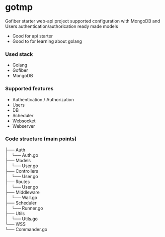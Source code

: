 # gotmp
Gofiber starter web-api project supported configuration with MongoDB and Users authentication/authorication ready made models
- Good for api starter
- Good to for learning about golang

### Used stack
- Golang
- Gofiber
- MongoDB

### Supported features
- Authentication / Authorization
- Users
- DB
- Scheduler
- Websocket
- Webserver


### Code structure (main points)

├── Auth  
│   └── Auth.go  
├── Models  
│   └── User.go  
├── Controllers  
│   └── User.go  
├── Routes  
│   └── User.go  
├── Middleware  
│   └── Wall.go  
├── Scheduler  
│   └── Runner.go  
├── Utils  
│   └── Utils.go  
└── WSS  
    └── Commander.go 
